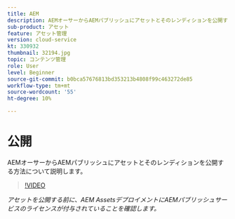 ```yaml
---
title: AEM
description: AEMオーサーからAEMパブリッシュにアセットとそのレンディションを公開する方法について説明します。
sub-product: アセット
feature: アセット管理
version: cloud-service
kt: 330932
thumbnail: 32194.jpg
topic: コンテンツ管理
role: User
level: Beginner
source-git-commit: b0bca57676813bd353213b4808f99c463272de85
workflow-type: tm+mt
source-wordcount: '55'
ht-degree: 10%

---
```



# 公開

AEMオーサーからAEMパブリッシュにアセットとそのレンディションを公開する方法について説明します。

>[!VIDEO](https://video.tv.adobe.com/v/330932/?quality=12&learn=on&hidetitle=true)

_アセットを公開する前に、AEM AssetsデプロイメントにAEMパブリッシュサービスのライセンスが付与されていることを確認します。_